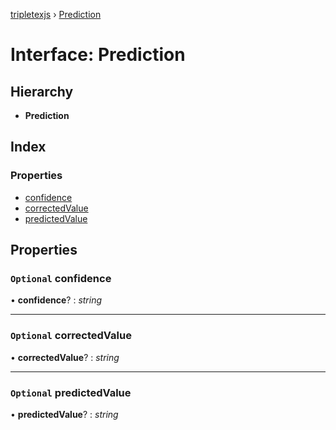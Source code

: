 [tripletexjs](../README.md) › [Prediction](prediction.md)

# Interface: Prediction

## Hierarchy

* **Prediction**

## Index

### Properties

* [confidence](prediction.md#optional-confidence)
* [correctedValue](prediction.md#optional-correctedvalue)
* [predictedValue](prediction.md#optional-predictedvalue)

## Properties

### `Optional` confidence

• **confidence**? : *string*

___

### `Optional` correctedValue

• **correctedValue**? : *string*

___

### `Optional` predictedValue

• **predictedValue**? : *string*
